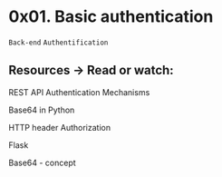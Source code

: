 # 0x01. Basic authentication

` Back-end ` ` Authentification `

## Resources -> Read or watch:

REST API Authentication Mechanisms

Base64 in Python

HTTP header Authorization

Flask

Base64 - concept
